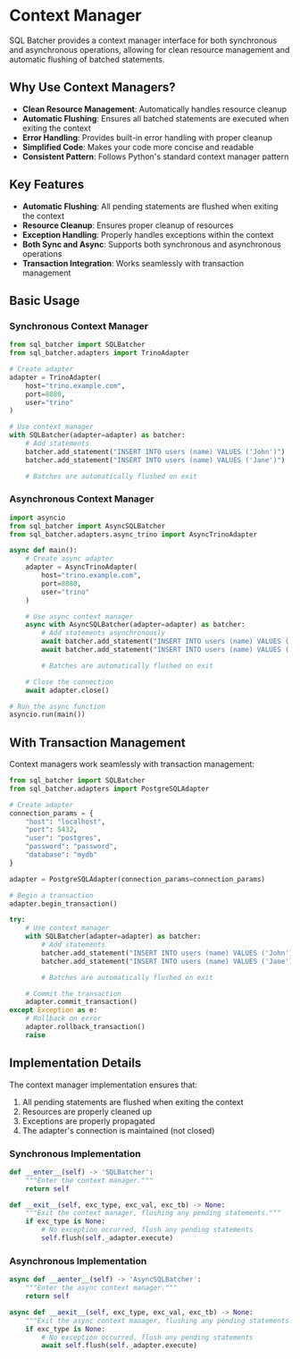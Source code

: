 # Context Manager

SQL Batcher provides a context manager interface for both synchronous and asynchronous operations, allowing for clean resource management and automatic flushing of batched statements.

## Why Use Context Managers?

- **Clean Resource Management**: Automatically handles resource cleanup
- **Automatic Flushing**: Ensures all batched statements are executed when exiting the context
- **Error Handling**: Provides built-in error handling with proper cleanup
- **Simplified Code**: Makes your code more concise and readable
- **Consistent Pattern**: Follows Python's standard context manager pattern

## Key Features

- **Automatic Flushing**: All pending statements are flushed when exiting the context
- **Resource Cleanup**: Ensures proper cleanup of resources
- **Exception Handling**: Properly handles exceptions within the context
- **Both Sync and Async**: Supports both synchronous and asynchronous operations
- **Transaction Integration**: Works seamlessly with transaction management

## Basic Usage

### Synchronous Context Manager

```python
from sql_batcher import SQLBatcher
from sql_batcher.adapters import TrinoAdapter

# Create adapter
adapter = TrinoAdapter(
    host="trino.example.com",
    port=8080,
    user="trino"
)

# Use context manager
with SQLBatcher(adapter=adapter) as batcher:
    # Add statements
    batcher.add_statement("INSERT INTO users (name) VALUES ('John')")
    batcher.add_statement("INSERT INTO users (name) VALUES ('Jane')")

    # Batches are automatically flushed on exit
```

### Asynchronous Context Manager

```python
import asyncio
from sql_batcher import AsyncSQLBatcher
from sql_batcher.adapters.async_trino import AsyncTrinoAdapter

async def main():
    # Create async adapter
    adapter = AsyncTrinoAdapter(
        host="trino.example.com",
        port=8080,
        user="trino"
    )

    # Use async context manager
    async with AsyncSQLBatcher(adapter=adapter) as batcher:
        # Add statements asynchronously
        await batcher.add_statement("INSERT INTO users (name) VALUES ('John')")
        await batcher.add_statement("INSERT INTO users (name) VALUES ('Jane')")

        # Batches are automatically flushed on exit

    # Close the connection
    await adapter.close()

# Run the async function
asyncio.run(main())
```

## With Transaction Management

Context managers work seamlessly with transaction management:

```python
from sql_batcher import SQLBatcher
from sql_batcher.adapters import PostgreSQLAdapter

# Create adapter
connection_params = {
    "host": "localhost",
    "port": 5432,
    "user": "postgres",
    "password": "password",
    "database": "mydb"
}

adapter = PostgreSQLAdapter(connection_params=connection_params)

# Begin a transaction
adapter.begin_transaction()

try:
    # Use context manager
    with SQLBatcher(adapter=adapter) as batcher:
        # Add statements
        batcher.add_statement("INSERT INTO users (name) VALUES ('John')")
        batcher.add_statement("INSERT INTO users (name) VALUES ('Jane')")

        # Batches are automatically flushed on exit

    # Commit the transaction
    adapter.commit_transaction()
except Exception as e:
    # Rollback on error
    adapter.rollback_transaction()
    raise
```

## Implementation Details

The context manager implementation ensures that:

1. All pending statements are flushed when exiting the context
2. Resources are properly cleaned up
3. Exceptions are properly propagated
4. The adapter's connection is maintained (not closed)

### Synchronous Implementation

```python
def __enter__(self) -> 'SQLBatcher':
    """Enter the context manager."""
    return self

def __exit__(self, exc_type, exc_val, exc_tb) -> None:
    """Exit the context manager, flushing any pending statements."""
    if exc_type is None:
        # No exception occurred, flush any pending statements
        self.flush(self._adapter.execute)
```

### Asynchronous Implementation

```python
async def __aenter__(self) -> 'AsyncSQLBatcher':
    """Enter the async context manager."""
    return self

async def __aexit__(self, exc_type, exc_val, exc_tb) -> None:
    """Exit the async context manager, flushing any pending statements."""
    if exc_type is None:
        # No exception occurred, flush any pending statements
        await self.flush(self._adapter.execute)
```
